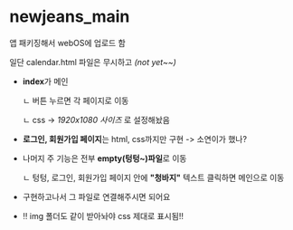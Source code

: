 # newjeans_main

앱 패키징해서 webOS에 업로드 함

일단 calendar.html 파일은 무시하고 _(not yet~~)_

- **index**가 메인
  
  ㄴ 버튼 누르면 각 페이지로 이동

  ㄴ css → _1920x1080 사이즈_ 로 설정해놨음
  

- **로그인, 회원가입 페이지**는 html, css까지만 구현 -> 소연이가 했나?

- 나머지 주 기능은 전부 **empty(텅텅~)파일**로 이동

  ㄴ 텅텅, 로그인, 회원가입 페이지 안에 **"청바지"** 텍스트 클릭하면 메인으로 이동

- 구현하고나서 그 파일로 연결해주시면 되어요

- ‼️ img 폴더도 같이 받아놔야 css 제대로 표시됨!!

